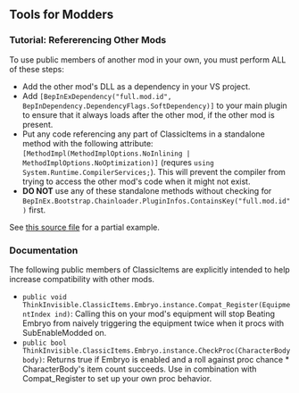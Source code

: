 ## Tools for Modders

### Tutorial: Refererencing Other Mods

To use public members of another mod in your own, you must perform ALL of these steps:

- Add the other mod's DLL as a dependency in your VS project.
- Add `[BepInExDependency("full.mod.id", BepInDependency.DependencyFlags.SoftDependency)]` to your main plugin to ensure that it always loads after the other mod, if the other mod is present.
- Put any code referencing any part of ClassicItems in a standalone method with the following attribute: `[MethodImpl(MethodImplOptions.NoInlining | MethodImplOptions.NoOptimization)]` (requres `using System.Runtime.CompilerServices;`). This will prevent the compiler from trying to access the other mod's code when it might not exist.
- **DO NOT** use any of these standalone methods without checking for `BepInEx.Bootstrap.Chainloader.PluginInfos.ContainsKey("full.mod.id")` first.

See [this source file](Compat/ShareSuite.cs) for a partial example.

### Documentation

The following public members of ClassicItems are explicitly intended to help increase compatibility with other mods.

- `public void ThinkInvisible.ClassicItems.Embryo.instance.Compat_Register(EquipmentIndex ind)`: Calling this on your mod's equipment will stop Beating Embryo from naively triggering the equipment twice when it procs with SubEnableModded on.
- `public bool ThinkInvisible.ClassicItems.Embryo.instance.CheckProc(CharacterBody body)`: Returns true if Embryo is enabled and a roll against proc chance * CharacterBody's item count succeeds. Use in combination with Compat_Register to set up your own proc behavior.